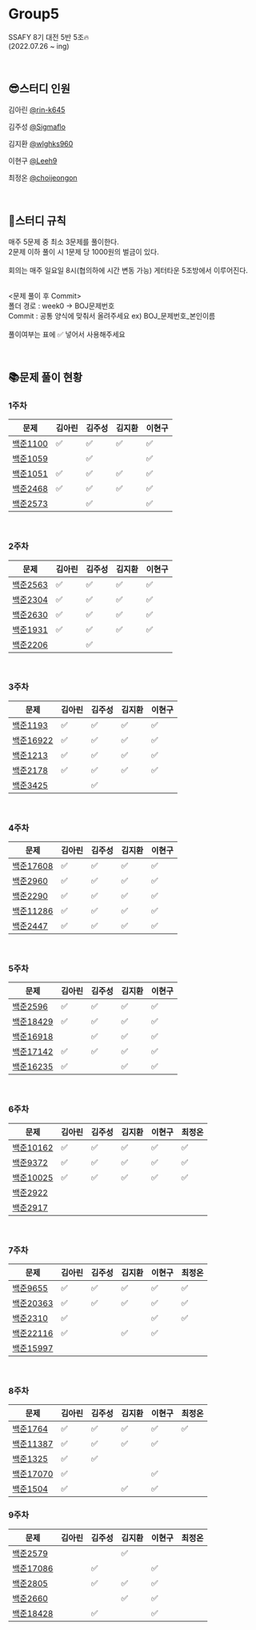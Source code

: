 # Group5
SSAFY 8기 대전 5반 5조🔥
<br>
(2022.07.26 ~ ing)

&nbsp; 

## 😎스터디 인원
김아린 [@rin-k645](https://github.com/rin-k645)

김주성 [@Sigmaflo](https://github.com/Sigmaflo)

김지환 [@wlghks960](https://github.com/wlghks960)

이현구 [@Leeh9](https://github.com/Leeh9)

최정온 [@choijeongon](https://github.com/choijeongon)

&nbsp;

## 📃스터디 규칙

매주 5문제 중 최소 3문제를 풀이한다.
<br>
2문제 이하 풀이 시 1문제 당 1000원의 벌금이 있다.
<br><br>
회의는 매주 일요일 8시(협의하에 시간 변동 가능) 게터타운 5조방에서 이루어진다.

<br>
<문제 풀이 후 Commit>
<br>
폴더 경로 : week0 -> BOJ문제번호
<br>
Commit : 공통 양식에 맞춰서 올려주세요 ex) BOJ_문제번호_본인이름
<br><br>
풀이여부는 표에 ✅ 넣어서 사용해주세요

&nbsp;

## 📚문제 풀이 현황
### 1주차
|문제|김아린|김주성|김지환|이현구|
|------|------|------|------|------|
|[백준1100](https://www.acmicpc.net/problem/1100)|  ✅  |  ✅  |  ✅    |  ✅ |
|[백준1059](https://www.acmicpc.net/problem/1059)|       |  ✅  |       |  ✅ |
|[백준1051](https://www.acmicpc.net/problem/1051)|  ✅  |  ✅  |  ✅   |  ✅ |
|[백준2468](https://www.acmicpc.net/problem/2468)|  ✅  |  ✅  |  ✅   |  ✅ |
|[백준2573](https://www.acmicpc.net/problem/2573)|       |  ✅  |       |  ✅ |

&nbsp;

### 2주차
|문제|김아린|김주성|김지환|이현구|
|------|------|------|------|------|
|[백준2563](https://www.acmicpc.net/problem/2563)|  ✅  |  ✅  |  ✅   |  ✅   |
|[백준2304](https://www.acmicpc.net/problem/2304)|  ✅  |  ✅  |   ✅   |  ✅   |
|[백준2630](https://www.acmicpc.net/problem/2630)|  ✅  |  ✅  |  ✅   |   ✅  |
|[백준1931](https://www.acmicpc.net/problem/1931)|  ✅  |  ✅  |  ✅   |  ✅   |
|[백준2206](https://www.acmicpc.net/problem/2206)|     |  ✅  |     |     |

&nbsp;

### 3주차
|문제|김아린|김주성|김지환|이현구|
|------|------|------|------|------|
|[백준1193](https://www.acmicpc.net/problem/1193)   | ✅ | ✅ | ✅  | ✅ |  
|[백준16922](https://www.acmicpc.net/problem/16922) | ✅ | ✅ | ✅  | ✅ |
|[백준1213](https://www.acmicpc.net/problem/1213)   | ✅ | ✅ |  ✅   | ✅ |
|[백준2178](https://www.acmicpc.net/problem/2178)   | ✅ | ✅ | ✅  | ✅ |
|[백준3425](https://www.acmicpc.net/problem/3425)   |    | ✅ |    |    |

&nbsp;

### 4주차
|문제|김아린|김주성|김지환|이현구|
|------|------|------|------|------|
|[백준17608](https://www.acmicpc.net/problem/17608) | ✅ | ✅ | ✅ | ✅ |  
|[백준2960](https://www.acmicpc.net/problem/2960)   | ✅ | ✅ | ✅ | ✅ |
|[백준2290](https://www.acmicpc.net/problem/2290)   | ✅ | ✅ | ✅ | ✅ |
|[백준11286](https://www.acmicpc.net/problem/11286) | ✅ | ✅ | ✅  | ✅ |
|[백준2447](https://www.acmicpc.net/problem/2447)   | ✅ | ✅ |✅ | ✅ |

&nbsp;

### 5주차
|문제|김아린|김주성|김지환|이현구|
|------|------|------|------|------|
|[백준2596](https://www.acmicpc.net/problem/2596)   | ✅ | ✅ |   ✅  | ✅ |  
|[백준18429](https://www.acmicpc.net/problem/18429) | ✅ | ✅ | ✅ | ✅|  
|[백준16918](https://www.acmicpc.net/problem/16918) |     | ✅ | ✅ | ✅ |
|[백준17142](https://www.acmicpc.net/problem/17142) | ✅ | ✅ |  ✅  | ✅ |
|[백준16235](https://www.acmicpc.net/problem/16235) | ✅ |  | ✅   | ✅ |

&nbsp;

### 6주차
|문제|김아린|김주성|김지환|이현구|최정온
|------|------|------|------|------|------|
|[백준10162](https://www.acmicpc.net/problem/10162) | ✅ | ✅ | ✅ | ✅|✅|
|[백준9372](https://www.acmicpc.net/problem/9372)   | ✅ | ✅ | ✅ | ✅  |✅|
|[백준10025](https://www.acmicpc.net/problem/10025) | ✅ | ✅ | ✅ |✅ |✅|
|[백준2922](https://www.acmicpc.net/problem/2922)   |    |    |   |   |   |
|[백준2917](https://www.acmicpc.net/problem/2917)   |    |    |   |   |   |

&nbsp;

### 7주차
|문제|김아린|김주성|김지환|이현구|최정온
|------|------|------|------|------|------|
|[백준9655](https://www.acmicpc.net/problem/9655)   | ✅ | ✅ |✅  | ✅ |✅|
|[백준20363](https://www.acmicpc.net/problem/20363) | ✅ | ✅ |✅  |✅  |✅|
|[백준2310](https://www.acmicpc.net/problem/2310)   | ✅ |  |  | ✅ |✅|
|[백준22116](https://www.acmicpc.net/problem/22116) | ✅ |  |✅  | ✅ |  |
|[백준15997](https://www.acmicpc.net/problem/15997) |    |  |  |  |  |

&nbsp;

### 8주차
|문제|김아린|김주성|김지환|이현구|최정온
|------|------|------|------|------|------|
|[백준1764](https://www.acmicpc.net/problem/1764)   | ✅ | ✅ | ✅ | ✅ |✅|
|[백준11387](https://www.acmicpc.net/problem/11387) | ✅ | ✅ |✅  | ✅ |  |
|[백준1325](https://www.acmicpc.net/problem/1325)   | ✅ | ✅ |    |     |  |
|[백준17070](https://www.acmicpc.net/problem/17070) | ✅ |    |    | ✅ |  |
|[백준1504](https://www.acmicpc.net/problem/1504)   | ✅ |    |✅  | ✅ |  |

### 9주차
|문제|김아린|김주성|김지환|이현구|최정온
|------|------|------|------|------|------|
|[백준2579](https://www.acmicpc.net/problem/2579)   |  |  | ✅ |  |  |
|[백준17086](https://www.acmicpc.net/problem/17086) |  | ✅ |  |✅  |  |
|[백준2805](https://www.acmicpc.net/problem/2805)   |  | ✅ | ✅ |✅  |  |
|[백준2660](https://www.acmicpc.net/problem/2660)   |  |  | ✅ |✅  |  |
|[백준18428](https://www.acmicpc.net/problem/18428) |  | ✅ |  |✅  |  |

&nbsp;
 
